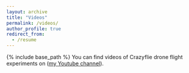 ```yaml
---
layout: archive
title: "Videos"
permalink: /videos/
author_profile: true
redirect_from:
  - /resume
---
```


{% include base_path %}
You can find videos of Crazyflie drone flight experiments on (<a href="https://www.youtube.com/@yuhsiangsu4031" target="_blank" rel="noopener noreferrer">my Youtube channel</a>). 
